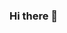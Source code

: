 ### Hi there 👋

<!--
**alanjgarcia/alanjgarcia** is a ✨ _special_ ✨ repository because its `README.md` (this file) appears on your GitHub profile.

My name is Alan Garcia. I am a bilingual Latino software developer from Chicago Illinois. I have a passion for soccer, teaching, and coding! My other personal interests include Jiu Jitsu, working out, reading, and spending time in nature.  

- 🔭 I’m currently working on creating an xbar that allows me to see the upcoming schedule of my favorite soccer team, Arsenal! 
- 🌱 I’m currently learning Ruby on Rails, Javascript, and HTML. 
- 👯 I’m looking to collaborate on group projects focused on facilitating the jobs of teachers. 
- 🤔 I’m looking for help with Jiu Jitsu. I just began my journey and I cannot wait to move up in rank! 
- 💬 Ask me about anything! 
- 📫 How to reach me: Linked in profile: https://www.linkedin.com/in/alan-garcia1/
- ⚡ Fun fact: I have been an elementary education teacher for 3 years! I actually learned about coding through one of my students on a kid-friendly app named Scratch Jr. That is where my journey into tech began! 
-->
